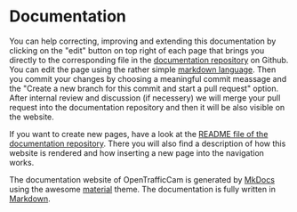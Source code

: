 # Documentation

You can help correcting, improving and extending this documentation by clicking on the "edit" button on top right of each page that brings you directly to the corresponding file in the [documentation repository](https://github.com/OpenTrafficCam/OTDocs) on Github. You can edit the page using the rather simple [markdown language](https://opentrafficcam.org/contribute/documentation/markdownhelp/). Then you commit your changes by choosing a meaningful commit meassage and the "Create a new branch for this commit and start a pull request" option. After internal review and discussion (if necessery) we will merge your pull request into the documentation repository and then it will be also visible on the website.

If you want to create new pages, have a look at the [README file of the documentation repository](https://github.com/OpenTrafficCam/OTDocs/README.md). There you will also find a description of how this website is rendered and how inserting a new page into the navigation works.

The documentation website of OpenTrafficCam is generated by [MkDocs](https://www.mkdocs.org/) using the awesome [material](https://squidfunk.github.io/mkdocs-material/) theme. The documentation is fully written in [Markdown](https://python-markdown.github.io/).
